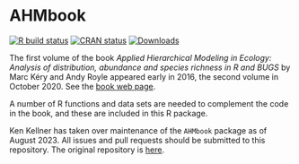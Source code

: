 AHMbook
=======

[![R build
status](https://github.com/hmecology/AHMbook/workflows/R-CMD-check/badge.svg)](https://github.com/hmecology/AHMbook/actions)
[![CRAN status](https://www.r-pkg.org/badges/version/AHMbook)](https://cran.r-project.org/web/packages/AHMbook/index.html)
[![Downloads](https://cranlogs.r-pkg.org/badges/last-month/AHMbook)](https://www.r-pkg.org/services)

The first volume of the book *Applied Hierarchical Modeling in Ecology: Analysis of distribution, abundance and species richness in R and BUGS* by Marc Kéry and Andy Royle appeared early in 2016, the second volume in October 2020. See the [book web page](http://www.mbr-pwrc.usgs.gov/pubanalysis/keryroylebook/).

A number of R functions and data sets are needed to complement the code in the book, and these are included in this R package.

Ken Kellner has taken over maintenance of the `AHMbook` package as of August 2023. All issues and pull requests should be submitted to this repository. The original repository is [here](https://github.com/mikemeredith/AHMbook).
